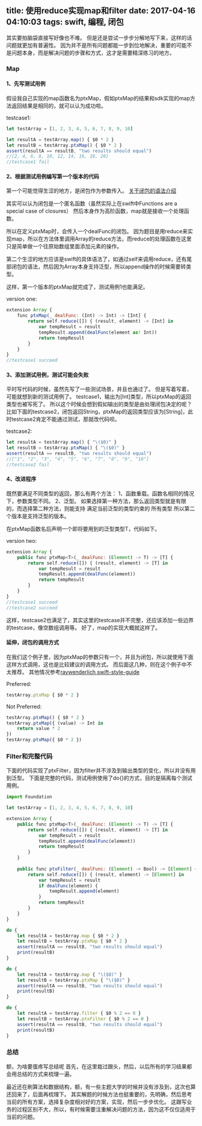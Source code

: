 title: 使用reduce实现map和filter
date: 2017-04-16 04:10:03
tags: swift, 编程, 闭包
---
其实要拍脑袋直接写好像也不难。
但是还是尝试一步步分解地写下来，这样的话问题就更加有普遍性。
因为并不是所有问题都能一步到位地解决，重要的可能不是问题本身，而是解决问题的步骤和方式，这才是需要精深练习的地方。
<!--more-->

### Map

#### 1、先写测试用例
假设我自己实现的map函数名为ptxMap，假如ptxMap的结果和sdk实现的map方法返回结果是相同的，就可以认为成功啦。

testcase1:
```js
let testArray = [1, 2, 3, 4, 5, 6, 7, 8, 9, 10]

let resultA = testArray.map() { $0 * 2 }
let resultB = testArray.ptxMap() { $0 * 2 }
assert(resultA == resultB, "two results should equal")
//[2, 4, 6, 8, 10, 12, 14, 16, 18, 20]
//testcase1 fail
```

#### 2、根据测试用例编写第一个版本的代码
第一个可能觉得生涩的地方，是闭包作为参数传入。
[关于闭包的语法介绍](http://fuckingclosuresyntax.com)

其实可以认为闭包是一个匿名函数（虽然实际上在swift中Functions are a special case of closures）
然后本身作为高阶函数，map就是接收一个处理函数。

所以在定义ptxMap时，会传入一个dealFunc的闭包。
因为题目是用reduce来实现map，所以在方法体里调用Array的reduce方法，而reduce的处理函数在这里只是简单做一个往原始数组里面添加元素的操作。

第二个生涩的地方应该是swift的具体语法了，如通过self来调用reduce，还有尾部闭包的语法，然后因为Array本身支持泛型，所以append操作的时候需要转类型。

这样，第一个版本的ptxMap就完成了，测试用例1也能满足。

version one: 
```js
extension Array {
    func ptxMap(_ dealFunc: (Int) -> Int) -> [Int] {
        return self.reduce([]) { (result, element) -> [Int] in
            var tempResult = result
            tempResult.append(dealFunc(element as! Int))
            return tempResult
        }
    }
}
//testcase1 succeed
```

#### 3、添加测试用例，测试可能会失败

平时写代码的时候，虽然先写了一些测试场景，并且也通过了。
但是写着写着，可能就想到新的测试用例了。
testcase1，输出为[Int]类型，所以ptxMap的返回类型也被写死了。
所以这个时候会想到假如输出的类型是由处理闭包决定的呢？
比如下面的testcase2，闭包返回String，ptxMap的返回类型应该为[String]，此时testcase2肯定不能通过测试，那就改代码呗。

testcase2:
```js
let resultA = testArray.map() { "\($0)" }
let resultB = testArray.ptxMap() { "\($0)" }
assert(resultA == resultB, "two results should equal")
//["1", "2", "3", "4", "5", "6", "7", "8", "9", "10"]
//testcase2 fail
```

#### 4、改进程序

既然要满足不同类型的返回，那么有两个方法：
1、函数重载。函数名相同的情况下，参数类型不同。
2、泛型。
如果选择第一种方法，那么返回类型就是有限的，而选择第二种方法，则能支持 满足当前泛型的类型约束的 所有类型
所以第二个版本是支持泛型的版本。

在ptxMap函数名后声明一个即将要用到的泛型类型T，代码如下。

version two:
```js
extension Array {
    public func ptxMap<T>(_ dealFunc: (Element) -> T) -> [T] {
        return self.reduce([]) { (result, element) -> [T] in
            var tempResult = result
            tempResult.append(dealFunc(element))
            return tempResult
        }
    }
}
//testcase1 succeed
//testcase2 succeed
```
这样，testcase2也满足了，其实这里的testcase并不完整，还应该添加一些边界的testcase，像空数组调用等。
好了，map的实现大概就这样了。



#### 延伸，闭包的调用方式

在我们这个例子里，因为ptxMap的参数只有一个，并且为闭包，所以就使用下面这样方式调用，这也是比较建议的调用方式。
而后面这几种，则在这个例子中不太推荐。
其他情况参考[raywenderlich swift-style-guide](https://github.com/raywenderlich/swift-style-guide#closure-expressions)

Preferred:
```js
testArray.ptxMap { $0 * 2 } 
```

Not Preferred:
```js
testArray.ptxMap() { $0 * 2 } 
testArray.ptxMap({ (value) -> Int in
    return value * 2
})
testArray.ptxMap({ $0 * 2 })
```

### Filter和完整代码

下面的代码实现了ptxFilter，因为filter并不涉及到输出类型的变化，所以并没有用到泛型。
下面是完整的代码，测试用例使用了do{}的方式，目的是隔离每个测试用例。

```js
import Foundation

let testArray = [1, 2, 3, 4, 5, 6, 7, 8, 9, 10]

extension Array {
    public func ptxMap<T>(_ dealFunc: (Element) -> T) -> [T] {
        return self.reduce([]) { (result, element) -> [T] in
            var tempResult = result
            tempResult.append(dealFunc(element))
            return tempResult
        }
    }
    
    public func ptxFilter(_ dealFunc: (Element) -> Bool) -> [Element] {
        return self.reduce([]) { (result, element) -> [Element] in
            var tempResult = result
            if dealFunc(element) {
                tempResult.append(element)
            }
            return tempResult
        }
    }
}

do {
    let resultA = testArray.map { $0 * 2 }
    let resultB = testArray.ptxMap { $0 * 2 }
    assert(resultA == resultB, "two results should equal")
    print(resultB)
}

do {
    let resultA = testArray.map { "\($0)" }
    let resultB = testArray.ptxMap { "\($0)" }
    assert(resultA == resultB, "two results should equal")
    print(resultB)
}

do {
    let resultA = testArray.filter { $0 % 2 == 0 }
    let resultB = testArray.ptxFilter { $0 % 2 == 0 }
    assert(resultA == resultB, "two results should equal")
    print(resultB)
}
```

### 总结
额，为啥要蛋疼写总结呢
首先，在这里栽过跟头，然后，以后所有的学习结果都会用总结的方式来梳理一遍。

最近还在刷算法和数据结构，额，有一些主题大学的时候并没有涉及到，这次也算还回来了，后面再梳理下。
其实解题的时候方法也挺重要的，先明确，然后思考当前的所有方案，选择复杂度相对好的方案，实现，然后一步步优化。
这跟写业务的过程区别不大，所以，有时候需要注重解决问题的方法，因为这不仅仅适用于当前的问题。